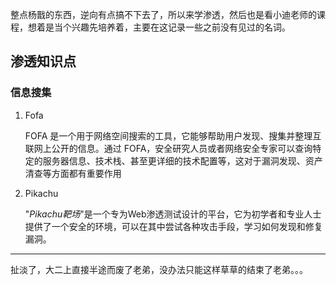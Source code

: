 整点杨戬的东西，逆向有点搞不下去了，所以来学渗透，然后也是看小迪老师的课程，想着是当个兴趣先培养着，主要在这记录一些之前没有见过的名词。

## 渗透知识点

### 信息搜集

1. Fofa

   FOFA 是一个用于网络空间搜索的工具，它能够帮助用户发现、搜集并整理互联网上公开的信息。通过 FOFA，安全研究人员或者网络安全专家可以查询特定的服务器信息、技术栈、甚至更详细的技术配置等，这对于漏洞发现、资产清查等方面都有重要作用

2. Pikachu

   "*Pikachu靶场*"是一个专为Web渗透测试设计的平台，它为初学者和专业人士提供了一个安全的环境，可以在其中尝试各种攻击手段，学习如何发现和修复漏洞。

---

扯淡了，大二上直接半途而废了老弟，没办法只能这样草草的结束了老弟。。。
